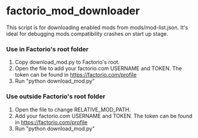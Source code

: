 # factorio_mod_downloader

This script is for downloading enabled mods from mods/mod-list.json.  It's ideal for debugging mods compatibility crashes on start up stage.

### Use in Factorio's root folder
1. Copy download_mod.py to Factorio's root.
2. Open the file to add your factorio.com USERNAME and TOKEN. The token can be found in https://factorio.com/profile 
3. Run "python download_mod.py"

### Use outside Factorio's root folder
1. Open the file to change RELATIVE_MOD_PATH.
2. Add your factorio.com USERNAME and TOKEN. The token can be found in https://factorio.com/profile 
3. Run "python download_mod.py"
